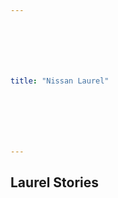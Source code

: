```yaml
---







title: "Nissan Laurel"







---
```
















<h2>Laurel Stories</h2>





















